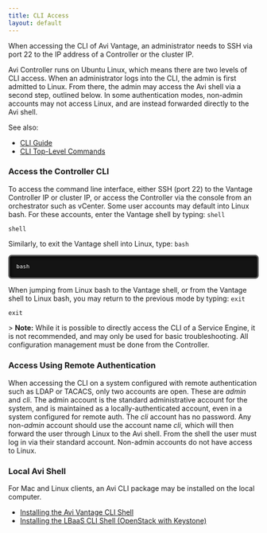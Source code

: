 ```yaml
---
title: CLI Access
layout: default
---
```

When accessing the CLI of Avi Vantage, an administrator needs to SSH via port 22 to the IP address of a Controller or the cluster IP.

Avi Controller runs on Ubuntu Linux, which means there are two levels of CLI access. When an administrator logs into the CLI, the admin is first admitted to Linux. From there, the admin may access the Avi shell via a second step, outlined below. In some authentication modes, non-admin accounts may not access Linux, and are instead forwarded directly to the Avi shell.

See also:

* <a href="/docs/latest/cli-guide/">CLI Guide</a>
* <a href="/docs/latest/cli-guide/cli-top-level-commands/">CLI Top-Level Commands</a> 

### Access the Controller CLI

To access the command line interface, either SSH (port 22) to the Vantage Controller IP or cluster IP, or access the Controller via the console from an orchestrator such as vCenter. Some user accounts may default into Linux bash. For these accounts, enter the Vantage shell by typing:
<code>shell</code>

<pre class="command-line language-bash" data-prompt="username@avi:~$"><code class=" language-bash">shell</code></pre> 

Similarly, to exit the Vantage shell into Linux, type: <code>bash</code>

<pre class="command-line language-bash" data-prompt=": >" style="box-sizing: border-box; overflow: auto; font-family: Consolas, Monaco, 'Andale Mono', 'Ubuntu Mono', monospace; font-size: 13px; display: block; padding: 1em; margin: 0.5em 0px; line-height: 1.5; word-break: normal; word-wrap: normal; color: white; border: 0.3em solid #545454; border-radius: 0.5em; direction: ltr; text-align: left; text-shadow: black 0px -0.1em 0.2em; white-space: pre; word-spacing: 0px; tab-size: 4; box-shadow: black 1px 1px 0.5em inset; font-style: normal; font-variant-ligatures: normal; font-variant-caps: normal; font-weight: normal; letter-spacing: normal; orphans: 2; text-indent: 0px; text-transform: none; widows: 2; -webkit-text-stroke-width: 0px; background: #141414;"><code class=" language-bash">bash</code></pre> 

<a name="cli-access-using-remote-auth"></a>
When jumping from Linux bash to the Vantage shell, or from the Vantage shell to Linux bash, you may return to the previous mode by typing: <code>exit</code>

<pre class="command-line language-bash" data-prompt="username@avi:~$"><code class=" language-bash">exit</code></pre> &gt; <strong>Note:</strong> While it is possible to directly access the CLI of a Service Engine, it is not recommended, and may only be used for basic troubleshooting. All configuration management must be done from the Controller.
 

### Access Using Remote Authentication

When accessing the CLI on a system configured with remote authentication such as LDAP or TACACS, only two accounts are open. These are *admin* and *cli*. The admin account is the standard administrative account for the system, and is maintained as a locally-authenticated account, even in a system configured for remote auth. The *cli* account has no password. Any non-*admin* account should use the account name *cli*, which will then forward the user through Linux to the Avi shell. From the shell the user must log in via their standard account. Non-admin accounts do not have access to Linux.

### Local Avi Shell

For Mac and Linux clients, an Avi CLI package may be installed on the local computer.

* <a href="/docs/16.2.2/cli-installing-the-cli-shell">Installing the Avi Vantage CLI Shell</a>
* <a href="/docs/16.2.2/installing-the-lbaas-driver-cli-shell-openstack">Installing the LBaaS CLI Shell (OpenStack with Keystone)</a> 